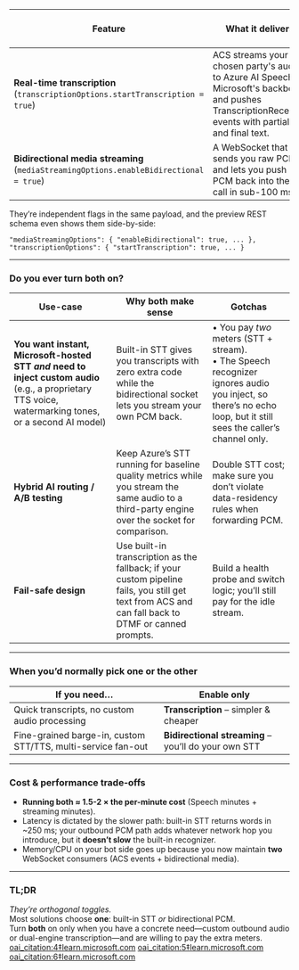 
| Feature | What it delivers | Meter that ticks |
|---------|------------------|------------------|
| **Real-time transcription** (`transcriptionOptions.startTranscription = true`) | ACS streams your chosen party's audio to Azure AI Speech on Microsoft's backbone and pushes TranscriptionReceived events with partial and final text. | Speech-to-Text minutes ($/min) |
| **Bidirectional media streaming** (`mediaStreamingOptions.enableBidirectional = true`) | A WebSocket that sends you raw PCM and lets you push PCM back into the live call in sub-100 ms. | Media-stream minutes ($/min) |

They’re independent flags in the same payload, and the preview REST schema even shows them side-by-side:
```
"mediaStreamingOptions": { "enableBidirectional": true, ... },
"transcriptionOptions": { "startTranscription": true, ... }
```  
---

### Do you ever turn **both** on?

| Use-case | Why both make sense | Gotchas |
|----------|--------------------|---------|
| **You want instant, Microsoft-hosted STT *and* need to inject custom audio** (e.g., a proprietary TTS voice, watermarking tones, or a second AI model) | Built-in STT gives you transcripts with zero extra code while the bidirectional socket lets you stream your own PCM back. | • You pay *two* meters (STT + stream).<br>• The Speech recognizer ignores audio you inject, so there’s no echo loop, but it still sees the caller’s channel only. |
| **Hybrid AI routing / A/B testing** | Keep Azure’s STT running for baseline quality metrics while you stream the same audio to a third-party engine over the socket for comparison. | Double STT cost; make sure you don’t violate data-residency rules when forwarding PCM. |
| **Fail-safe design** | Use built-in transcription as the fallback; if your custom pipeline fails, you still get text from ACS and can fall back to DTMF or canned prompts. | Build a health probe and switch logic; you’ll still pay for the idle stream. |

---

### When you’d normally pick **one** or the other

| If you need… | Enable only |
|--------------|------------|
| Quick transcripts, no custom audio processing | **Transcription** – simpler & cheaper |
| Fine-grained barge-in, custom STT/TTS, multi-service fan-out | **Bidirectional streaming** – you’ll do your own STT |

---

### Cost & performance trade-offs

* **Running both ≈ 1.5-2 × the per-minute cost** (Speech minutes + streaming minutes).  
* Latency is dictated by the slower path: built-in STT returns words in ~250 ms; your outbound PCM path adds whatever network hop you introduce, but it **doesn’t slow** the built-in recognizer.  
* Memory/CPU on your bot side goes up because you now maintain **two** WebSocket consumers (ACS events + bidirectional media).

---

### TL;DR

*They’re orthogonal toggles.*  
Most solutions choose **one**: built-in STT *or* bidirectional PCM.  
Turn **both** on only when you have a concrete need—custom outbound audio or dual-engine transcription—and are willing to pay the extra meters.  [oai_citation:4‡learn.microsoft.com](https://learn.microsoft.com/en-us/azure/communication-services/concepts/call-automation/audio-streaming-concept?utm_source=chatgpt.com) [oai_citation:5‡learn.microsoft.com](https://learn.microsoft.com/en-us/azure/communication-services/concepts/call-automation/real-time-transcription?utm_source=chatgpt.com) [oai_citation:6‡learn.microsoft.com](https://learn.microsoft.com/es-es/rest/api/communication/callautomation/answer-call/answer-call?view=rest-communication-callautomation-2024-11-15-preview&utm_source=chatgpt.com)